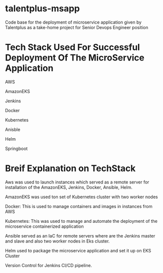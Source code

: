 # talentplus-msapp
Code base for the deployment of microservice application given by Talentplus as a take-home project for Senior Devops Engineer position



# Tech Stack Used For Successful Deployment Of The MicroService Application
AWS

AmazonEKS

Jenkins

Docker

Kubernetes

Anisble

Helm

Springboot



# Breif Explanation on TechStack
Aws was used to launch instances which served as a remote server for installation of the AmazonEKS, Jenkins, Docker, Ansible, Helm.

AmazonEKS was used ton set of Kubernetes cluster with two worker nodes

Docker: This is used to manage containers and images in instances from AWS

Kubernetes: This was used to manage and automate the deployment of the microservice containerized application

Ansible served as an IaC for remote servers where are the Jenkins master and slave and also two worker nodes in Eks cluster.

Helm used to package the microservice application and set it up on EKS Cluster

Version Control for Jenkins CI/CD pipeline.
